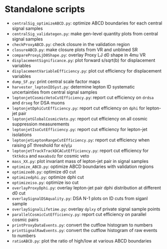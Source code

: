 # Standalone scripts

- `centralSig_optimizeABCD.py`: optimize ABCD boundaries for each central signal samples
- `centralSig_validategen.py`: make gen-level quantity plots from central signal samples
- `checkProxyABCD.py`: check closure in the validation region
- `closureABCD.py`: make closure plots from VR and unblined SR
- `compareProxyLjD0Shape.py`: overlay Proxy LJ d0 shape in 4mu VR
- `displacementSignificance.py`: plot forward s/sqrt(b) for displacement variables
- `displacementVariableEfficiency.py`: plot cut efficiency for displacement variables
- `dump_SF.py`: print central scale factor maps
- `harvester_leptonIDSyst.py`: determine lepton ID systematic uncertainties from central signal samples
- `leptonjetCosmicVetoCutEfficiency.py`: report cut efficiency on `drdsa` and `drseg` for DSA muons
- `leptonjetDphiCutEfficiency.py`: report cut efficiency on `dphi` for lepton-jet pair
- `leptonjetGlobalCosmicVeto.py`: report cut efficiency on all cosmic suppression measurements
- `leptonjetIsoCutEfficiency.py`: report cut efficiency for lepton-jet isolations
- `leptonjetLeptonRangeCutEfficiency.py`: report cut efficiency when raising pT threshold for e/γ/μ
- `leptonjetTrackTrackDCACutEfficiency.py`: report cut efficiency for `tktkdca` and `maxabsdz` for cosmic veto
- `mass_XX.py`: plot invariant mass of lepton-jet pair in signal samples
- `optimize_ABCD.py`: optimize ABCD boundaries with validation regions
- `optimized0.py`: optimize d0 cut
- `optimizedphi.py`: optimize dphi cut
- `optimizeiso.py`: optimize iso cut
- `overlayProxyDphi.py`: overlay lepton-jet pair dphi distribution at different d0 cut
- `overlaySignalDSAquality.py`: DSA N-1 plots on ID cuts from siganl sample
- `overlaySignalLifetime.py`: overlay `dplxy` of private signal sample points
- `parallelCosmicCutEfficiency.py`: report cut efficiency on parallel cosmic pairs
- `printProxyDataEvents.py`: convert the cutflow histogram to numbers
- `printSignalRawEvents.py`: convert the cutflow histogram of raw events to numbers
- `ratioABCD.py`: plot the ratio of high/low at various ABCD boundaries
